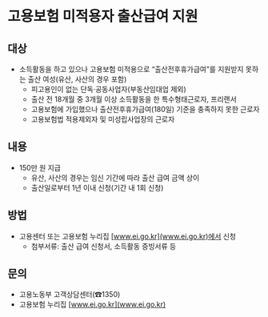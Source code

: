 # 고용보험 미적용자 출산급여 지원

## 대상
- 소득활동을 하고 있으나 고용보험 미적용으로 “출산전후휴가급여”를 지원받지 못하는 출산 여성(유산, 사산의 경우 포함)
  * 피고용인이 없는 단독·공동사업자(부동산임대업 제외)
  * 출산 전 18개월 중 3개월 이상 소득활동을 한 특수형태근로자, 프리랜서
  * 고용보험에 가입했으나 출산전후휴가급여(180일) 기준을 충족하지 못한 근로자
  * 고용보험법 적용제외자 및 미성립사업장의 근로자

## 내용
- 150만 원 지급
  * 유산, 사산의 경우는 임신 기간에 따라 출산 급여 금액 상이
  * 출산일로부터 1년 이내 신청(기간 내 1회 신청)

## 방법
- 고용센터 또는 고용보험 누리집 [www.ei.go.kr](www.ei.go.kr)에서 신청
  * 첨부서류: 출산 급여 신청서, 소득활동 증빙서류 등

## 문의
- 고용노동부 고객상담센터(☎1350)
- 고용보험 누리집 [www.ei.go.kr](www.ei.go.kr)
